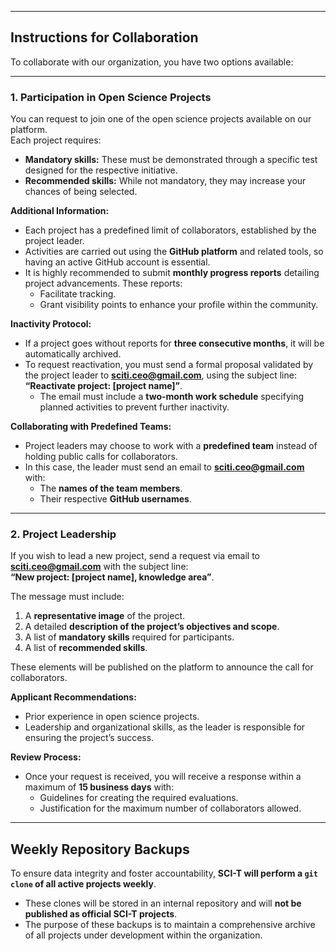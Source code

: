 



---

## **Instructions for Collaboration**  

To collaborate with our organization, you have two options available:  

---

### **1. Participation in Open Science Projects**  

You can request to join one of the open science projects available on our platform.  
Each project requires:  
- **Mandatory skills:** These must be demonstrated through a specific test designed for the respective initiative.  
- **Recommended skills:** While not mandatory, they may increase your chances of being selected.  

**Additional Information:**  
- Each project has a predefined limit of collaborators, established by the project leader.  
- Activities are carried out using the **GitHub platform** and related tools, so having an active GitHub account is essential.  
- It is highly recommended to submit **monthly progress reports** detailing project advancements. These reports:
  - Facilitate tracking.
  - Grant visibility points to enhance your profile within the community.  

**Inactivity Protocol:**  
- If a project goes without reports for **three consecutive months**, it will be automatically archived.  
- To request reactivation, you must send a formal proposal validated by the project leader to **sciti.ceo@gmail.com**, using the subject line:  
  **“Reactivate project: [project name]”**.  
  - The email must include a **two-month work schedule** specifying planned activities to prevent further inactivity.  

**Collaborating with Predefined Teams:**  
- Project leaders may choose to work with a **predefined team** instead of holding public calls for collaborators.  
- In this case, the leader must send an email to **sciti.ceo@gmail.com** with:  
  - The **names of the team members**.  
  - Their respective **GitHub usernames**.  

---

### **2. Project Leadership**  

If you wish to lead a new project, send a request via email to **sciti.ceo@gmail.com** with the subject line:  
**“New project: [project name], knowledge area”**.  

The message must include:  
1. A **representative image** of the project.  
2. A detailed **description of the project’s objectives and scope**.  
3. A list of **mandatory skills** required for participants.  
4. A list of **recommended skills**.  

These elements will be published on the platform to announce the call for collaborators.  

**Applicant Recommendations:**  
- Prior experience in open science projects.  
- Leadership and organizational skills, as the leader is responsible for ensuring the project’s success.  

**Review Process:**  
- Once your request is received, you will receive a response within a maximum of **15 business days** with:  
  - Guidelines for creating the required evaluations.  
  - Justification for the maximum number of collaborators allowed.  

---

## **Weekly Repository Backups**  

To ensure data integrity and foster accountability, **SCI-T will perform a `git clone` of all active projects weekly**.  
- These clones will be stored in an internal repository and will **not be published as official SCI-T projects**.  
- The purpose of these backups is to maintain a comprehensive archive of all projects under development within the organization.  

